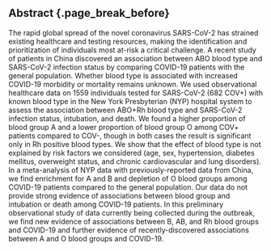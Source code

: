 ## Abstract {.page_break_before}

The rapid global spread of the novel coronavirus SARS-CoV-2 has strained existing healthcare and testing resources, making the identification and prioritization of individuals most at-risk a critical challenge.
A recent study of patients in China discovered an association between ABO blood type and SARS-CoV-2 infection status by comparing COVID-19 patients with the general population.
Whether blood type is associated with increased COVID-19 morbidity or mortality remains unknown.
We used observational healthcare data on 1559 individuals tested for SARS-CoV-2 (682 COV+) with known blood type in the New York Presbyterian (NYP) hospital system to assess the association between ABO+Rh blood type and SARS-CoV-2 infection status, intubation, and death.
We found a higher proportion of blood group A and a lower proportion of blood group O among COV+ patients compared to COV-, though in both cases the result is significant only in Rh positive blood types.
We show that the effect of blood type is not explained by risk factors we considered (age, sex, hypertension, diabetes mellitus, overweight status, and chronic cardiovascular and lung disorders).
In a meta-analysis of NYP data with previously-reported data from China, we find enrichment for A and B and depletion of O blood groups among COVID-19 patients compared to the general population.
Our data do not provide strong evidence of associations between blood group and intubation or death among COVID-19 patients.
In this preliminary observational study of data currently being collected during the outbreak, we find new evidence of associations between B, AB, and Rh blood groups and COVID-19 and further evidence of recently-discovered associations between A and O blood groups and COVID-19.